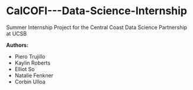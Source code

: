 # CalCOFI---Data-Science-Internship
Summer Internship Project for the Central Coast Data Science Partnership at UCSB

**Authors:**
* Piero Trujillo
* Kaylin Roberts
* Elliot So
* Natalie Fenkner
* Corbin Ulloa
